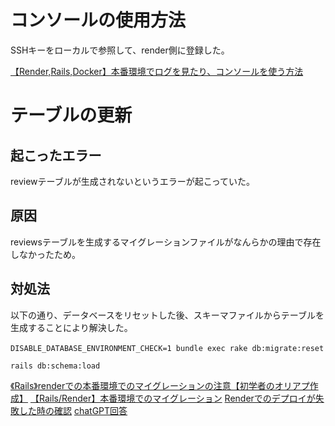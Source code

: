 # コンソールの使用方法

SSHキーをローカルで参照して、render側に登録した。

[【Render,Rails,Docker】本番環境でログを見たり、コンソールを使う方法](https://qiita.com/sami_0085/items/da68c9e0ef92a94f4d8a)


# テーブルの更新
## 起こったエラー
reviewテーブルが生成されないというエラーが起こっていた。

## 原因
reviewsテーブルを生成するマイグレーションファイルがなんらかの理由で存在しなかったため。

## 対処法

以下の通り、データベースをリセットした後、スキーマファイルからテーブルを生成することにより解決した。
```
DISABLE_DATABASE_ENVIRONMENT_CHECK=1 bundle exec rake db:migrate:reset　
```


```
rails db:schema:load
```

[《Rails》renderでの本番環境でのマイグレーションの注意【初学者のオリアプ作成】](https://zenn.dev/d_miyabi/articles/0ce427f40d2306)
[【Rails/Render】本番環境でのマイグレーション](https://taro-poyota.hatenablog.com/entry/2024/05/03/122745)
[Renderでのデプロイが失敗した時の確認](https://qiita.com/hashioga2017/items/b69cb070c0073e9c26c7)
[chatGPT回答](https://chatgpt.com/share/674b057f-5b00-8003-bc04-7c83f06b3096)
